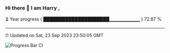 ### Hi there 👋 I am Harry , 

⏳ Year progress { █████████████████████▁▁▁▁▁▁▁▁▁ } 72.87 %

---

⏰ Updated on Sat, 23 Sep 2023 23:50:05 GMT

![Progress Bar CI](https://github.com/duykhang68/duykhang68/workflows/Progress%20Bar%20CI/badge.svg)
